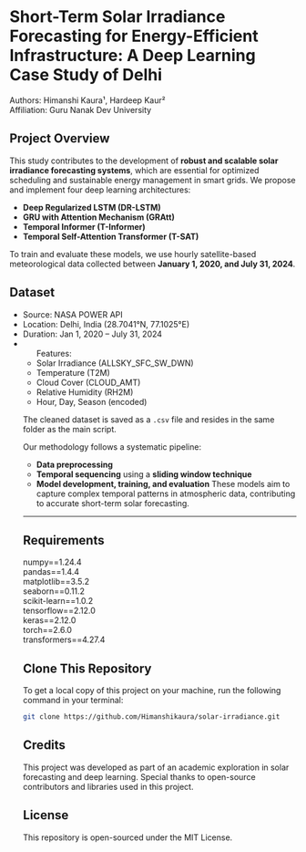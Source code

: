 <h1>Short-Term Solar Irradiance Forecasting for Energy-Efficient Infrastructure: A Deep Learning Case Study of Delhi</h1>
Authors: Himanshi Kaura¹, Hardeep Kaur² <br>
Affiliation: Guru Nanak Dev University

## Project Overview
This study contributes to the development of **robust and scalable solar irradiance forecasting systems**, which are essential for optimized scheduling and sustainable energy management in smart grids.
We propose and implement four deep learning architectures:
- **Deep Regularized LSTM (DR-LSTM)**
- **GRU with Attention Mechanism (GRAtt)**
- **Temporal Informer (T-Informer)**
- **Temporal Self-Attention Transformer (T-SAT)**

To train and evaluate these models, we use hourly satellite-based meteorological data collected between **January 1, 2020, and July 31, 2024**.

## Dataset
<ul>
<li>Source: NASA POWER API</li>
<li>Location: Delhi, India (28.7041°N, 77.1025°E)</li>
<li>Duration: Jan 1, 2020 – July 31, 2024</li>
<li><ul>Features:
  <li>Solar Irradiance (ALLSKY_SFC_SW_DWN)</li>
  <li>Temperature (T2M)</li>
  <li>Cloud Cover (CLOUD_AMT)</li>
  <li>Relative Humidity (RH2M)</li>
  <li>Hour, Day, Season (encoded)</li></li></ul>

The cleaned dataset is saved as a `.csv` file and resides in the same folder as the main script.

Our methodology follows a systematic pipeline:
- **Data preprocessing**
- **Temporal sequencing** using a **sliding window technique**
- **Model development, training, and evaluation**
These models aim to capture complex temporal patterns in atmospheric data, contributing to accurate short-term solar forecasting.
---

## Requirements
numpy==1.24.4               
pandas==1.4.4                  
matplotlib==3.5.2              
seaborn==0.11.2                
scikit-learn==1.0.2              
tensorflow==2.12.0               
keras==2.12.0                   
torch==2.6.0                    
transformers==4.27.4       

## Clone This Repository
To get a local copy of this project on your machine, run the following command in your terminal:

```bash
git clone https://github.com/Himanshikaura/solar-irradiance.git
```
## Credits
This project was developed as part of an academic exploration in solar forecasting and deep learning. Special thanks to open-source contributors and libraries used in this project.

## License
This repository is open-sourced under the MIT License.
